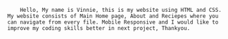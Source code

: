 


        Hello, My name is Vinnie, this is my website using HTML and CSS. My website consists of Main Home page, About and Reciepes where you can navigate from every file. Mobile Responsive and I would like to improve my coding skills better in next project, Thankyou.
    

